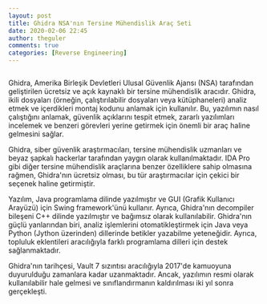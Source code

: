```yaml
---
layout: post
title: Ghidra NSA'nın Tersine Mühendislik Araç Seti
date: 2020-02-06 22:45
author: theguler
comments: true
categories: [Reverse Engineering]
---
```

<!-- wp:gallery {"linkTo":"none"} -->
<figure class="wp-block-gallery has-nested-images columns-default is-cropped"><!-- wp:image {"id":11231,"sizeSlug":"large","linkDestination":"none"} -->
<figure class="wp-block-image size-large"><img src="https://theguler.wordpress.com/wp-content/uploads/2024/03/ghidra.png?w=1024" alt="" class="wp-image-11231" /></figure>
<!-- /wp:image --></figure>
<!-- /wp:gallery -->

<!-- wp:paragraph -->
<p>Ghidra, Amerika Birleşik Devletleri Ulusal Güvenlik Ajansı (NSA) tarafından geliştirilen ücretsiz ve açık kaynaklı bir tersine mühendislik aracıdır. Ghidra, ikili dosyaları (örneğin, çalıştırılabilir dosyaları veya kütüphaneleri) analiz etmek ve içerdikleri montaj kodunu anlamak için kullanılır. Bu, yazılımın nasıl çalıştığını anlamak, güvenlik açıklarını tespit etmek, zararlı yazılımları incelemek ve benzeri görevleri yerine getirmek için önemli bir araç haline gelmesini sağlar.</p>
<!-- /wp:paragraph -->

<!-- wp:paragraph -->
<p>Ghidra, siber güvenlik araştırmacıları, tersine mühendislik uzmanları ve beyaz şapkalı hackerlar tarafından yaygın olarak kullanılmaktadır. IDA Pro gibi diğer tersine mühendislik araçlarına benzer özelliklere sahip olmasına rağmen, Ghidra'nın ücretsiz olması, bu tür araştırmacılar için çekici bir seçenek haline getirmiştir.</p>
<!-- /wp:paragraph -->

<!-- wp:paragraph -->
<p>Yazılım, Java programlama dilinde yazılmıştır ve GUI (Grafik Kullanıcı Arayüzü) için Swing framework'ünü kullanır. Ayrıca, Ghidra'nın decompiler bileşeni C++ dilinde yazılmıştır ve bağımsız olarak kullanılabilir. Ghidra'nın güçlü yanlarından biri, analiz işlemlerini otomatikleştirmek için Java veya Python (Jython üzerinden) dillerinde betikler yazabilme yeteneğidir. Ayrıca, topluluk eklentileri aracılığıyla farklı programlama dilleri için destek sağlanmaktadır.</p>
<!-- /wp:paragraph -->

<!-- wp:paragraph -->
<p>Ghidra'nın tarihçesi, Vault 7 sızıntısı aracılığıyla 2017'de kamuoyuna duyurulduğu zamanlara kadar uzanmaktadır. Ancak, yazılımın resmi olarak kullanılabilir hale gelmesi ve sınıflandırmanın kaldırılması iki yıl sonra gerçekleşti.</p>
<!-- /wp:paragraph -->

